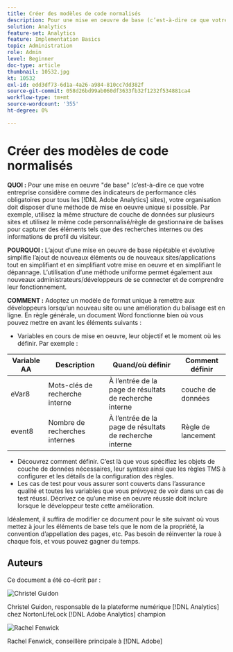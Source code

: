 ```yaml
---
title: Créer des modèles de code normalisés
description: Pour une mise en oeuvre de base (c’est-à-dire ce que votre entreprise considère comme des indicateurs de performance clés obligatoires pour tous les  [!DNL Adobe Analytics] sites), votre organisation doit disposer d’une méthode de mise en oeuvre unique si possible.
solution: Analytics
feature-set: Analytics
feature: Implementation Basics
topic: Administration
role: Admin
level: Beginner
doc-type: article
thumbnail: 10532.jpg
kt: 10532
exl-id: edd3df73-6d1a-4a26-a984-810cc7dd382f
source-git-commit: 058d26bd99ab060df3633fb32f1232f534881ca4
workflow-type: tm+mt
source-wordcount: '355'
ht-degree: 0%

---
```


# Créer des modèles de code normalisés

**QUOI :** Pour une mise en oeuvre &quot;de base&quot; (c’est-à-dire ce que votre entreprise considère comme des indicateurs de performance clés obligatoires pour tous les [!DNL Adobe Analytics] sites), votre organisation doit disposer d’une méthode de mise en oeuvre unique si possible. Par exemple, utilisez la même structure de couche de données sur plusieurs sites et utilisez le même code personnalisé/règle de gestionnaire de balises pour capturer des éléments tels que des recherches internes ou des informations de profil du visiteur.

**POURQUOI :** L’ajout d’une mise en oeuvre de base répétable et évolutive simplifie l’ajout de nouveaux éléments ou de nouveaux sites/applications tout en simplifiant et en simplifiant votre mise en oeuvre et en simplifiant le dépannage. L’utilisation d’une méthode uniforme permet également aux nouveaux administrateurs/développeurs de se connecter et de comprendre leur fonctionnement.

**COMMENT :** Adoptez un modèle de format unique à remettre aux développeurs lorsqu’un nouveau site ou une amélioration du balisage est en ligne. En règle générale, un document Word fonctionne bien où vous pouvez mettre en avant les éléments suivants :

* Variables en cours de mise en oeuvre, leur objectif et le moment où les définir. Par exemple :

| Variable AA | Description | Quand/où définir | Comment définir |
|--- |--- |--- |--- |
| eVar8 | Mots-clés de recherche interne | À l’entrée de la page de résultats de recherche interne | couche de données |
| event8 | Nombre de recherches internes | À l’entrée de la page de résultats de recherche interne | Règle de lancement |

* Découvrez comment définir. C’est là que vous spécifiez les objets de couche de données nécessaires, leur syntaxe ainsi que les règles TMS à configurer et les détails de la configuration des règles.
* Les cas de test pour vous assurer sont couverts dans l’assurance qualité et toutes les variables que vous prévoyez de voir dans un cas de test réussi. Décrivez ce qu’une mise en oeuvre réussie doit inclure lorsque le développeur teste cette amélioration.

Idéalement, il suffira de modifier ce document pour le site suivant où vous mettez à jour les éléments de base tels que le nom de la propriété, la convention d’appellation des pages, etc. Pas besoin de réinventer la roue à chaque fois, et vous pouvez gagner du temps.

## Auteurs

Ce document a été co-écrit par :

![Christel Guidon](assets/Christel-Headshot-150.png)

Christel Guidon, responsable de la plateforme numérique [!DNL Analytics] chez NortonLifeLock
[!DNL Adobe Analytics] champion

![Rachel Fenwick](assets/Rachel-Fenwick-150.png)

Rachel Fenwick, conseillère principale à [!DNL Adobe]
